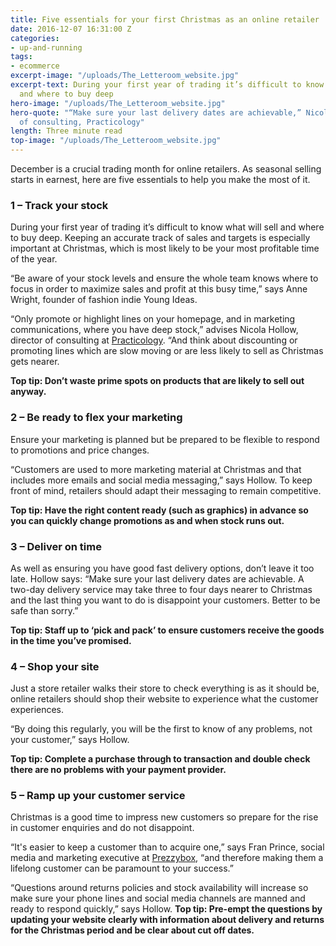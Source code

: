 ```yaml
---
title: Five essentials for your first Christmas as an online retailer
date: 2016-12-07 16:31:00 Z
categories:
- up-and-running
tags:
- ecommerce
excerpt-image: "/uploads/The_Letteroom_website.jpg"
excerpt-text: During your first year of trading it’s difficult to know what will sell
  and where to buy deep
hero-image: "/uploads/The_Letteroom_website.jpg"
hero-quote: "“Make sure your last delivery dates are achievable,” Nicola Hollow, director
  of consulting, Practicology"
length: Three minute read
top-image: "/uploads/The_Letteroom_website.jpg"
---
```


December is a crucial trading month for online retailers. As seasonal selling starts in earnest, here are five essentials to help you make the most of it.

### 1 – Track your stock

During your first year of trading it’s difficult to know what will sell and where to buy deep. Keeping an accurate track of sales and targets is especially important at Christmas, which is most likely to be your most profitable time of the year.

“Be aware of your stock levels and ensure the whole team knows where to focus in order to maximize sales and profit at this busy time,” says Anne Wright, founder of fashion indie Young Ideas.

“Only promote or highlight lines on your homepage, and in marketing communications, where you have deep stock,” advises Nicola Hollow, director of consulting at [Practicology](https://www.practicology.com/). “And think about discounting or promoting lines which are slow moving or are less likely to sell as Christmas gets nearer.

**Top tip: Don’t waste prime spots on products that are likely to sell out anyway.**


### 2 – Be ready to flex your marketing

Ensure your marketing is planned but be prepared to be flexible to respond to promotions and price changes.

“Customers are used to more marketing material at Christmas and that includes more emails and social media messaging,” says Hollow. To keep front of mind, retailers should adapt their messaging to remain competitive.

**Top tip: Have the right content ready (such as graphics) in advance so you can quickly change promotions as and when stock runs out.**


### 3 – Deliver on time

As well as ensuring you have good fast delivery options, don’t leave it too late. Hollow says: “Make sure your last delivery dates are achievable. A two-day delivery service may take three to four days nearer to Christmas and the last thing you want to do is disappoint your customers. Better to be safe than sorry.”

**Top tip: Staff up to ‘pick and pack’ to ensure customers receive the goods in the time you’ve promised.**


### 4 – Shop your site

Just a store retailer walks their store to check everything is as it should be, online retailers should shop their website to experience what the customer experiences.

“By doing this regularly, you will be the first to know of any problems, not your customer,” says Hollow.

**Top tip: Complete a purchase through to transaction and double check there are no problems with your payment provider.**


### 5 – Ramp up your customer service

Christmas is a good time to impress new customers so prepare for the rise in customer enquiries and do not disappoint.

“It's easier to keep a customer than to acquire one,” says Fran Prince, social media and marketing executive at [Prezzybox](http://www.prezzybox.com/), “and therefore making them a lifelong customer can be paramount to your success.”

“Questions around returns policies and stock availability will increase so make sure your phone lines and social media channels are manned and ready to respond quickly,” says Hollow.
**Top tip: Pre-empt the questions by updating your website clearly with information about delivery and returns for the Christmas period and be clear about cut off dates.**